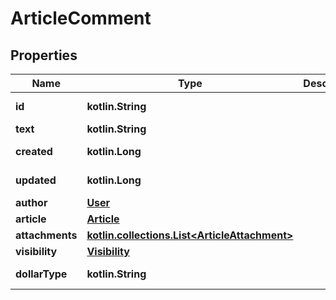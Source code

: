 
# ArticleComment

## Properties
Name | Type | Description | Notes
------------ | ------------- | ------------- | -------------
**id** | **kotlin.String** |  |  [optional] [readonly]
**text** | **kotlin.String** |  |  [optional]
**created** | **kotlin.Long** |  |  [optional] [readonly]
**updated** | **kotlin.Long** |  |  [optional] [readonly]
**author** | [**User**](User.md) |  |  [optional]
**article** | [**Article**](Article.md) |  |  [optional]
**attachments** | [**kotlin.collections.List&lt;ArticleAttachment&gt;**](ArticleAttachment.md) |  |  [optional]
**visibility** | [**Visibility**](Visibility.md) |  |  [optional]
**dollarType** | **kotlin.String** |  |  [optional] [readonly]



